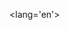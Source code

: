 <!doctype html>
<lang='en'>

<head>
<link rel="stylesheet" type="text/css" href="lambda.css">
<body> 

<div class="class1"></div>
  <div style="width: 15%; float:left" class="class2"></div>
  <div style="width: 15%; float:right" class="class2"></div>
  <div class="class3"></div>
  <div class="class4"></div>
<title>
assighnments 1
</title>
</body>
</head>

